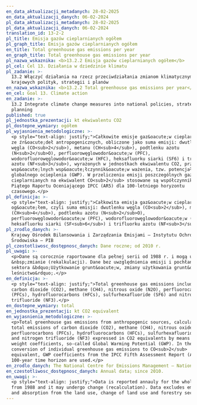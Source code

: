 ```yaml
---
en_data_aktualizacji_metadanych: 28-02-2025
en_data_aktualizacji_danych: 06-02-2024
pl_data_aktualizacji_metadanych: 28-02-2025
pl_data_aktualizacji_danych: 06-02-2024
translation_id: 13-2-2
pl_title: Emisja gazów cieplarnianych ogółem
pl_graph_title: Emisja gazów cieplarnianych ogółem
en_title: Total greenhouse gas emissions per year
en_graph_title: Total greenhouse gas emissions per year
pl_nazwa_wskaznika: <b>13.2.2 Emisja gazów cieplarnianych ogółem</b>
pl_cel: Cel 13. Działania w dziedzinie klimatu
pl_zadanie: >-
  13.2 Włączyć działania na rzecz przeciwdziałania zmianom klimatycznym do
  krajowych polityk, strategii i planów
en_nazwa_wskaznika: <b>13.2.2 Total greenhouse gas emissions per year</b>
en_cel: Goal 13. Climate action
en_zadanie: >-
  13.2 Integrate climate change measures into national policies, strategies and
  planning
published: true
pl_jednostka_prezentacji: kt ekwiwalentu CO2
pl_dostepne_wymiary: ogółem
pl_wyjasnienia_metodologiczne: >-
  <p style="text-align: justify;">Całkowite emisje gaz&oacute;w cieplarnianych
  ze źr&oacute;deł antropogenicznych, obliczone jako suma emisji: dwutlenku
  węgla (CO<sub>2</sub>), metanu (CH<sub>4</sub>), podtlenku azotu
  (N<sub>2</sub>O), perfluorowęglowodor&oacute;w (PFC),
  wodorofluorowęglowodor&oacute;w (HFC), heksafluorku siarki (SF6) i trifluorku
  azotu (NF<sub>3</sub>), wyrażonych w jednostkach ekwiwalentu CO2, przy użyciu
  wsp&oacute;lnych wsp&oacute;łczynnik&oacute;w ważenia, tzw. potencjału
  globalnego ocieplenia (GWP). W przeliczeniu emisji poszczególnych gazów
  cieplarnianych na ekwiwalent CO<sub>2</sub> stosowane są współczynniki GWP z
  Piątego Raportu Oceniającego IPCC (AR5) dla 100-letniego horyzontu
  czasowego.</p>
pl_definicja: >-
  <p style="text-align: justify;">Całkowita emisja gaz&oacute;w cieplarnianych
  og&oacute;łem, czyli suma emisji: dwutlenku węgla (CO<sub>2</sub>), metanu
  (CH<sub>4</sub>), podtlenku azotu (N<sub>2</sub>O),
  perfluorowęglowodor&oacute;w (PFC), wodorofluorowęglowodor&oacute;w (HFC),
  heksafluorku siarki (SF<sub>6</sub>) i trifluorku azotu (NF<sub>3</sub>).</p>
pl_zrodlo_danych: >-
  Krajowy Ośrodek Bilansowania i Zarządzania Emisjami – Instytutu Ochrony
  Środowiska – PIB
pl_czestotliwosc_dostępnosc_danych: Dane roczne; od 2010 r.
pl_uwagi: >-
  <p>Dane są corocznie raportowane dla pełnej serii od 1988 r. i mogą ulegać
  &nbsp;zmianie (rekalkulacji). Dane bez uwzględnienia emisji i pochłaniania z
  sektora &bdquo;Użytkowanie grunt&oacute;w, zmiany użytkowania grunt&oacute;w i
  leśnictwo&rdquo;.</p>
en_definicja: >-
  <p style="text-align: justify;">Total greenhouse gas emissions including
  carbon dioxide (CO2), methane (CH4), nitrous oxide (N2O), perfluorocarbons
  (PFCs), hydrofluorocarbons (HFCs), sulfurhexafluoride (SF6) and nitrogen
  trifluoride (NF3).</p>
en_dostepne_wymiary: total
en_jednostka_prezentacji: kt CO2 equivalent
en_wyjasnienia_metodologiczne: >-
  <p>Total greenhouse gas emissions from anthropogenic sources, calculated as
  total emissions of carbon dioxide (CO2), methane (CH4), nitrous oxide (N2O),
  perfluorocarbons (PFCs), hydrofluorocarbons (HFCs), sulfurhexafluoride (SF6)
  and nitrogen trifluoride (NF3) expressed in CO2 equivalents by means of common
  weight coefficients, so-called Global Warming Potential (GWP). In the
  conversion of individual greenhouse gas emissions to CO<sub>2</sub>
  equivalent, GWP coefficients from the IPCC Fifth Assessment Report (AR5) for a
  100-year time horizon are used.</p>
en_zrodlo_danych: The National Centre for Emissions Management – National Research Institute
en_czestotliwosc_dostępnosc_danych: Annual data; since 2010.
en_uwagi: >-
  <p style="text-align: justify;">Data is reported annauly for the whole series
  from 1988 and it may undergo change (recalculation). Data excludes emission
  and absorption from the land use, change of land use and forestry sector.</p>
---
```

